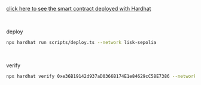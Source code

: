 [click here to see the smart contract deployed with Hardhat](https://sepolia-blockscout.lisk.com/address/0xe36B19142d937aD0366B174E1e84629cC58E7386#code)

<br>

deploy

```bash
npx hardhat run scripts/deploy.ts --network lisk-sepolia
```

<br>

verify

```bash
npx hardhat verify 0xe36B19142d937aD0366B174E1e84629cC58E7386 --network lisk-sepolia
```
